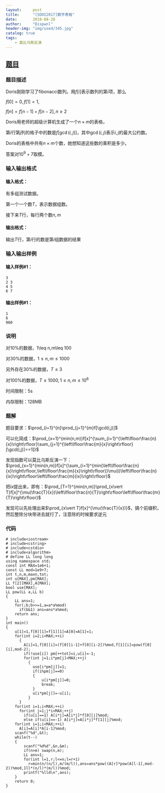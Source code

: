 ```yaml
---
layout:     post
title:      "[SDOI2017]数字表格"
date:       2018-08-28
author:     "Dispwnl"
header-img: "img/used/345.jpg"
catalog: true
tags:
    - 莫比乌斯反演
---
```

## [题目](https://www.luogu.org/problemnew/show/P3704)
### 题目描述
Doris刚刚学习了fibonacci数列。用$f[i]$表示数列的第$i$项，那么

$f[0]=0,f[1]=1,$

$f[n]=f[n-1]+f[n-2],n\geq 2$

Doris用老师的超级计算机生成了一个$n×m$的表格，

第$i$行第$j$列的格子中的数是$f[\gcd(i,j)]$，其中$\gcd(i,j)$表示$i,j$的最大公约数。

Doris的表格中共有$n×m$个数，她想知道这些数的乘积是多少。

答案对$10^9+7$取模。

### 输入输出格式
#### 输入格式：
有多组测试数据。

第一个一个数$T$，表示数据组数。

接下来$T$行，每行两个数$n,m$

#### 输出格式：
输出$T$行，第$i$行的数是第$i$组数据的结果

### 输入输出样例
#### 输入样例#1： 
```plain
3
2 3
4 5
6 7
```
#### 输出样例#1： 
```plain
1
6
960
```
### 说明
对$10\%$的数据，1\leq n,m\leq 100

对$30\%$的数据，$1\leq n,m\leq 1000$

另外存在$30\%$的数据，$T\leq 3$

对$100\%$的数据，$T\leq 1000,1\leq n,m\leq 10^6$
 
时间限制：5s

内存限制：128MB

### 题解
题目要求：$\prod_{i=1}^{n}\prod_{j=1}^{m}f[\gcd(i,j)]$

可以化简成：$\prod_{x=1}^{min(n,m)}f[x]^{\sum_{i=1}^{\left\lfloor\frac{n}{x}\right\rfloor}\sum_{j=1}^{\left\lfloor\frac{m}{x}\right\rfloor}[\gcd(i,j)]==1]}$

发现指数可以莫比乌斯反演一下：$\prod_{x=1}^{min(n,m)}f[x]^{\sum_{i=1}^{min(\left\lfloor\frac{n}{x}\right\rfloor,\left\lfloor\frac{m}{x}\right\rfloor)}\mu(i)\left\lfloor\frac{n}{ix}\right\rfloor\left\lfloor\frac{m}{ix}\right\rfloor}$

把$ix$提出来，即有：$\prod_{T=1}^{min(n,m)}\prod_{x\vert T}f[x]^{\mu(\frac{T}{x})\left\lfloor\frac{n}{T}\right\rfloor\left\lfloor\frac{m}{T}\right\rfloor}$

发现可以先处理出来$\prod_{x\vert T}f[x]^{\mu(\frac{T}{x})}$，搞个前缀积，然后整除分块带进去就行了，注意除的时候要求逆元

### 代码
```
# include<iostream>
# include<cstring>
# include<cstdio>
# include<algorithm>
# define LL long long
using namespace std;
const int MAX=1e6+1;
const LL mod=1e9+7;
int t,n,m,maxn,tot;
int u[MAX],pm[MAX];
LL f[2][MAX],A[MAX];
bool use[MAX];
LL pow(LL a,LL b)
{
	LL ans=1;
	for(;b;b>>=1,a=a*a%mod)
	  if(b&1) ans=ans*a%mod;
	return ans;
}
int main()
{
	u[1]=1,f[0][1]=f[1][1]=A[0]=A[1]=1;
	for(int i=2;i<MAX;++i)
	  {
	  	A[i]=1,f[0][i]=(f[0][i-1]+f[0][i-2])%mod,f[1][i]=pow(f[0][i],mod-2);
	  	if(!use[i]) pm[++tot]=i,u[i]=-1;
	  	for(int j=1;i*pm[j]<MAX;++j)
	  	  {
	  	  	use[i*pm[j]]=1;
	  	  	if(i%pm[j]==0)
	  	  	{
	  	  		u[i*pm[j]]=0;
	  	  		break;
			}
			u[i*pm[j]]=-u[i];
		  }
	  }
	for(int i=1;i<MAX;++i)
	  for(int j=1;j*i<MAX;++j)
	    if(u[i]==1) A[i*j]=A[i*j]*f[0][j]%mod;
	    else if(u[i]==-1) A[i*j]=A[i*j]*f[1][j]%mod;
	for(int i=1;i<MAX;++i)
	  A[i]=A[i]*A[i-1]%mod;
	scanf("%d",&t);
	while(t--)
	{
		scanf("%d%d",&n,&m);
		if(n>m) swap(n,m);
		LL ans=1;
		for(int l=1,r;l<=n;l=r+1)
		  r=min(n/(n/l),m/(m/l)),ans=ans*pow((A[r]*pow(A[l-1],mod-2))%mod,1ll*(n/l)*(m/l))%mod;
		printf("%lld\n",ans);
	}
	return 0;
}
```
